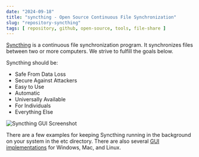 ```yaml
---
date: "2024-09-18"
title: "syncthing - Open Source Continuous File Synchronization"
slug: "repository-syncthing"
tags: [ repository, github, open-source, tools, file-share ]
---
```




[Syncthing][1] is a continuous file synchronization program. It synchronizes files between two or more computers. We strive to fulfill the goals below.

Syncthing should be:
* Safe From Data Loss
* Secure Against Attackers
* Easy to Use
* Automatic
* Universally Available
* For Individuals
* Everything Else

![Syncthing GUI Screenshot][3]

There are a few examples for keeping Syncthing running in the background on your system in the etc directory. There are also several [GUI implementations][2] for Windows, Mac, and Linux.



  [1]: https://github.com/syncthing/syncthing
  [2]: https://docs.syncthing.net/users/contrib.html#gui-wrappers
  [3]: https://syncthing.net/img/screenshot-dark.png
